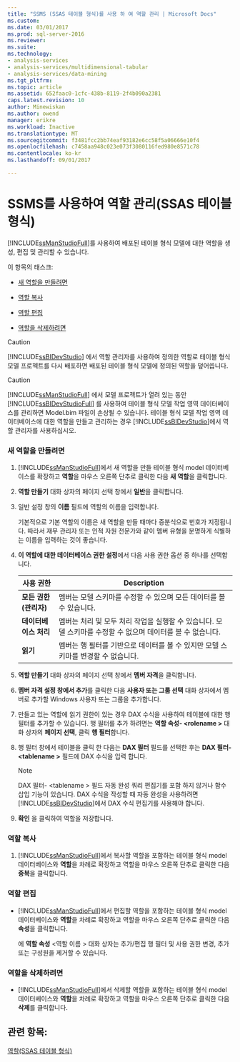 ```yaml
---
title: "SSMS (SSAS 테이블 형식)를 사용 하 여 역할 관리 | Microsoft Docs"
ms.custom: 
ms.date: 03/01/2017
ms.prod: sql-server-2016
ms.reviewer: 
ms.suite: 
ms.technology:
- analysis-services
- analysis-services/multidimensional-tabular
- analysis-services/data-mining
ms.tgt_pltfrm: 
ms.topic: article
ms.assetid: 652faac0-1cfc-438b-8119-2f4b090a2381
caps.latest.revision: 10
author: Minewiskan
ms.author: owend
manager: erikre
ms.workload: Inactive
ms.translationtype: MT
ms.sourcegitcommit: f3481fcc2bb74eaf93182e6cc58f5a06666e10f4
ms.openlocfilehash: c7458aa948c023e073f3080116fed980e8571c78
ms.contentlocale: ko-kr
ms.lasthandoff: 09/01/2017

---
```

# <a name="manage-roles-by-using-ssms-ssas-tabular"></a>SSMS를 사용하여 역할 관리(SSAS 테이블 형식)
  [!INCLUDE[ssManStudioFull](../../includes/ssmanstudiofull-md.md)]를 사용하여 배포된 테이블 형식 모델에 대한 역할을 생성, 편집 및 관리할 수 있습니다.  
  
 이 항목의 태스크:  
  
-   [새 역할을 만들려면](#bkmk_new_role)  
  
-   [역할 복사](#bkmk_copy_role)  
  
-   [역할 편집](#bkmk_edit_role)  
  
-   [역할을 삭제하려면](#bkmk_deletet_role)  
  
> [!CAUTION]  
>  [!INCLUDE[ssBIDevStudio](../../includes/ssbidevstudio-md.md)] 에서 역할 관리자를 사용하여 정의한 역할로 테이블 형식 모델 프로젝트를 다시 배포하면 배포된 테이블 형식 모델에 정의된 역할을 덮어씁니다.  
  
> [!CAUTION]  
>  [!INCLUDE[ssManStudioFull](../../includes/ssmanstudiofull-md.md)] 에서 모델 프로젝트가 열려 있는 동안 [!INCLUDE[ssBIDevStudioFull](../../includes/ssbidevstudiofull-md.md)] 를 사용하여 테이블 형식 모델 작업 영역 데이터베이스를 관리하면 Model.bim 파일이 손상될 수 있습니다. 테이블 형식 모델 작업 영역 데이터베이스에 대한 역할을 만들고 관리하는 경우 [!INCLUDE[ssBIDevStudio](../../includes/ssbidevstudio-md.md)]에서 역할 관리자를 사용하십시오.  
  
###  <a name="bkmk_new_role"></a> 새 역할을 만들려면  
  
1.  [!INCLUDE[ssManStudioFull](../../includes/ssmanstudiofull-md.md)]에서 새 역할을 만들 테이블 형식 model 데이터베이스를 확장하고 **역할**을 마우스 오른쪽 단추로 클릭한 다음 **새 역할**을 클릭합니다.  
  
2.  **역할 만들기** 대화 상자의 페이지 선택 창에서 **일반**을 클릭합니다.  
  
3.  일반 설정 창의 **이름** 필드에 역할의 이름을 입력합니다.  
  
     기본적으로 기본 역할의 이름은 새 역할을 만들 때마다 증분식으로 번호가 지정됩니다. 따라서 재무 관리자 또는 인적 자원 전문가와 같이 멤버 유형을 분명하게 식별하는 이름을 입력하는 것이 좋습니다.  
  
4.  **이 역할에 대한 데이터베이스 권한 설정**에서 다음 사용 권한 옵션 중 하나를 선택합니다.  
  
    |사용 권한|Description|  
    |----------------|-----------------|  
    |**모든 권한(관리자)**|멤버는 모델 스키마를 수정할 수 있으며 모든 데이터를 볼 수 있습니다.|  
    |**데이터베이스 처리**|멤버는 처리 및 모두 처리 작업을 실행할 수 있습니다. 모델 스키마를 수정할 수 없으며 데이터를 볼 수 없습니다.|  
    |**읽기**|멤버는 행 필터를 기반으로 데이터를 볼 수 있지만 모델 스키마를 변경할 수 없습니다.|  
  
5.  **역할 만들기** 대화 상자의 페이지 선택 창에서 **멤버 자격**을 클릭합니다.  
  
6.  **멤버 자격 설정 창에서 추가**를 클릭한 다음 **사용자 또는 그룹 선택** 대화 상자에서 멤버로 추가할 Windows 사용자 또는 그룹을 추가합니다.  
  
7.  만들고 있는 역할에 읽기 권한이 있는 경우 DAX 수식을 사용하여 테이블에 대한 행 필터를 추가할 수 있습니다. 행 필터를 추가 하려면는 **역할 속성- \<rolename >** 대화 상자의 **페이지 선택**, 클릭 **행 필터**합니다.  
  
8.  행 필터 창에서 테이블을 클릭 한 다음는 **DAX 필터** 필드를 선택한 후는 **DAX 필터- \<tablename >** 필드에 DAX 수식을 입력 합니다.  
  
    > [!NOTE]  
    >  DAX 필터- \<tablename > 필드 자동 완성 쿼리 편집기를 포함 하지 않거나 함수 삽입 기능이 있습니다. DAX 수식을 작성할 때 자동 완성을 사용하려면 [!INCLUDE[ssBIDevStudio](../../includes/ssbidevstudio-md.md)]에서 DAX 수식 편집기를 사용해야 합니다.  
  
9. **확인** 을 클릭하여 역할을 저장합니다.  
  
###  <a name="bkmk_copy_role"></a> 역할 복사  
  
1.  [!INCLUDE[ssManStudioFull](../../includes/ssmanstudiofull-md.md)]에서 복사할 역할을 포함하는 테이블 형식 model 데이터베이스와 **역할**을 차례로 확장하고 역할을 마우스 오른쪽 단추로 클릭한 다음 **중복**을 클릭합니다.  
  
###  <a name="bkmk_edit_role"></a> 역할 편집  
  
-   [!INCLUDE[ssManStudioFull](../../includes/ssmanstudiofull-md.md)]에서 편집할 역할을 포함하는 테이블 형식 model 데이터베이스와 **역할**을 차례로 확장하고 역할을 마우스 오른쪽 단추로 클릭한 다음 **속성**을 클릭합니다.  
  
     에 **역할 속성** \<역할 이름 > 대화 상자는 추가/편집 행 필터 및 사용 권한 변경, 추가 또는 구성원을 제거할 수 있습니다.  
  
###  <a name="bkmk_deletet_role"></a> 역할을 삭제하려면  
  
-   [!INCLUDE[ssManStudioFull](../../includes/ssmanstudiofull-md.md)]에서 삭제할 역할을 포함하는 테이블 형식 model 데이터베이스와 **역할**을 차례로 확장하고 역할을 마우스 오른쪽 단추로 클릭한 다음 **삭제**를 클릭합니다.  
  
## <a name="see-also"></a>관련 항목:  
 [역할&#40;SSAS 테이블 형식&#41;](../../analysis-services/tabular-models/roles-ssas-tabular.md)  
  
  

